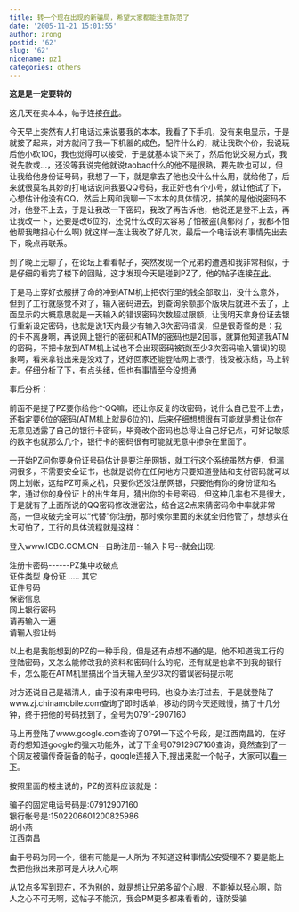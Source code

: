 ```yaml
---
title: 转一个现在出现的新骗局，希望大家都能注意防范了
date: '2005-11-21 15:01:55'
author: zrong
postid: '62'
slug: '62'
nicename: pz1
categories: others
---
```


**这是是一定要转的**

这几天在卖本本，帖子连接[在此](http://shop.tompda.com/product/20051112/23/55689_20051112_23_23565508.html%20)。

今天早上突然有人打电话过来说要我的本本，我看了下手机，没有来电显示，于是就接了起来，对方就问了我一下机器的成色，配件什么的，就让我砍个价，我说玩后他小砍100，我也觉得可以接受，于是就基本谈下来了，然后他说交易方式，我说先款或...，还没等我说完他就说taobao什么的他不是很熟，要先款也可以，但让我给他身份证号码，我想了一下，就是拿去了他也没什么什么用，就给他了，后来就很莫名其妙的打电话说问我要QQ号码，我正好也有个小号，就让他试了下，心想估计他没有QQ，然后上网和我聊一下本本的具体情况，搞笑的是他说密码不对，他登不上去，于是让我改一下密码，我改了再告诉他，他说还是登不上去，再让我改一下，还要是改6位的，还说什么改的太容易了怕被盗(真郁闷了，我都不怕他帮我瞎担心什么啊)
就这样一连让我改了好几次，最后一个电话说有事情先出去下，晚点再联系。
<!--more-->

到了晚上无聊了，在论坛上看看帖子，突然发现一个兄弟的遭遇和我非常相似，于是仔细的看完了楼下的回贴，这才发现今天是碰到PZ了，他的帖子连接[在此](http://shop.tompda.com/product/20051110/17/201791_20051110_17_17282408.html%20)。

于是马上穿好衣服拼了命的冲到ATM机上把农行里的钱全部取出，没什么意外，但到了工行就感觉不对了，输入密码进去，到查询余额那个版块后就进不去了，上面显示的大概意思就是一天输入的错误密码次数超过限额，让我明天拿身份证去银行重新设定密码，也就是说1天内最少有输入3次密码错误，但是很奇怪的是：我的卡不离身啊，再说网上银行的密码和ATM的密码也是2回事，就算他知道我ATM的密码，不把卡放到ATM机上试也不会出现密码被锁(至少3次密码输入错误)的现象啊，看来拿钱出来是没戏了，还好回家还能登陆网上银行，钱没被冻结，马上转走。仔细分析了下，有点头绪，但也有事情至今没想通

事后分析：  

前面不是提了PZ要你给他个QQ嘛，还让你反复的改密码，说什么自己登不上去，还指定要6位的密码(ATM机上就是6位的)，后来仔细想想很有可能就是想让你在无意见透露了自己的银行卡密码，毕竟改个密码也总得让自己好记点，可好记敏感的数字也就那么几个，银行卡的密码很有可能就无意中掺杂在里面了。

一开始PZ问你要身份证号码估计是要注册网银，就工行这个系统虽然方便，但漏洞很多，不需要安全证书，也就是说你在任何地方只要知道登陆和支付密码就可以网上划帐，这给PZ可乘之机，只要你还没注册网银，只要他有你的身份证和名字，通过你的身份证上的出生年月，猜出你的卡号密码，但这种几率也不是很大，于是就有了上面所说的QQ密码修改泄密法，结合这2点来猜密码命中率就非常高，一但攻破完全可以“代替”你注册，那时候你里面的米就全归他管了，想想实在太可怕了，工行的具体流程就是这样：

登入www.ICBC.COM.CN--自助注册--输入卡号--就会出现:

注册卡密码------PZ集中攻破点  
证件类型 身份证 ..... 其它  
证件号码  
保密信息  
网上银行密码  
请再输入一遍  
请输入验证码

以上也是我能想到的PZ的一种手段，但是还有点想不通的是，他不知道我工行的登陆密码，又怎么能修改我的资料和密码什么的呢，还有就是他拿不到我的银行卡，怎么能在ATM机里搞出个当天输入至少3次的错误密码提示呢

对方还说自己是福清人，由于没有来电号码，也没办法打过去，于是就登陆了www.zj.chinamobile.com查询了即时话单，移动的网今天还贼慢，搞了十几分钟，终于把他的号码找到了，全号为0791-2907160  

马上再登陆了www.google.com查询了0791一下这个号段，是江西南昌的，在好奇的想知道google的强大功能外，试了下全号07912907160查询，竟然查到了一个网友被骗传奇装备的帖子，google连接入下,搜出来就一个帖子，大家可以[看一下](http://www.google.com/search?hl=zh-CN&newwindow=1&q=07912907160&lr=lang_zh-CN%20)。

按照里面的楼主说的，PZ的资料应该就是：

骗子的固定电话号码是:07912907160  
银行帐号是:1502206601200825986  
胡小燕  
江西南昌

由于号码为同一个，很有可能是一人所为
不知道这种事情公安受理不？要是能上去把他揪出来那可是大块人心啊

从12点多写到现在，不为别的，就是想让兄弟多留个心眼，不能掉以轻心啊，防人之心不可无啊，这帖子不能沉，我会PM更多都来看看的，谨防受骗


